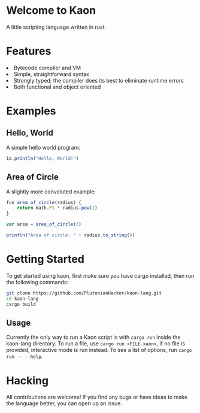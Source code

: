 # Welcome to Kaon
A little scripting language written in rust.
# Features 
<li>Bytecode compiler and VM</li>
<li>Simple, straightforward syntax</li>
<li>Strongly typed; the compiler does its best to eliminate runtime errors</li>
<li>Both functional and object oriented</li>

# Examples

## Hello, World
A simple hello world program:
```javascript
io.println("Hello, World!")
```
## Area of Circle
A slightly more convoluted example:
```javascript
fun area_of_circle(radius) {
    return math.PI * radius.pow(2)
}

var area = area_of_circle(3)

println("Area of circle: " + radius.to_string())
```

# Getting Started
To get started using kaon, first make sure you have cargo installed, then run the following commands:
```bash
git clone https://github.com/PlutonianHacker/kaon-lang.git
cd kaon-lang
cargo build
```
## Usage
Currently the only way to run a Kaon script is with `cargo run` inside the kaon-lang directory. 
To run a file, use `cargo run <FILE.kaon>`, if no file is provided, interactive mode is run instead. To see a list of options, run `cargo run -- --help`.

# Hacking
All contributions are welcome! If you find any bugs or have ideas to make the language better, you can open up an issue. 
